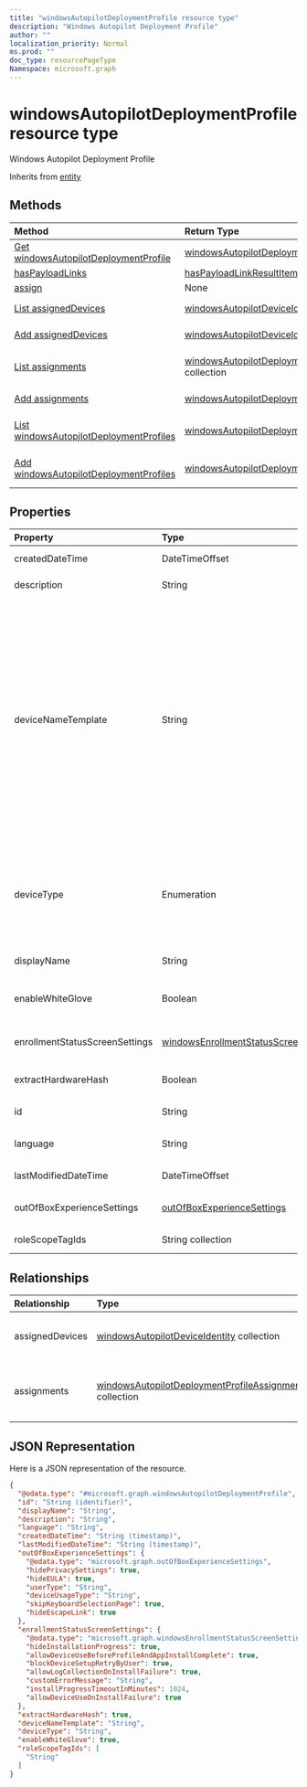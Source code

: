 ```yaml
---
title: "windowsAutopilotDeploymentProfile resource type"
description: "Windows Autopilot Deployment Profile"
author: ""
localization_priority: Normal
ms.prod: ""
doc_type: resourcePageType
Namespace: microsoft.graph
---
```



# windowsAutopilotDeploymentProfile resource type

Windows Autopilot Deployment Profile


Inherits from [entity](../resources/entity.md)

## Methods
|Method|Return Type|Description|
|:---|:---|:---|
|[Get windowsAutopilotDeploymentProfile](../api/windowsautopilotdeploymentprofile-get.md)|[windowsAutopilotDeploymentProfile](../resources/windowsAutopilotDeploymentProfile.md)|Read properties and relationships of the [windowsAutopilotDeploymentProfile](../resources/windowsautopilotdeploymentprofile.md) object.|
|[hasPayloadLinks](../api/windowsautopilotdeploymentprofile-haspayloadlinks.md)|[hasPayloadLinkResultItem](../resources/hasPayloadLinkResultItem.md) collection||
|[assign](../api/windowsautopilotdeploymentprofile-assign.md)|None||
|[List assignedDevices](../api/windowsautopilotdeploymentprofile-list-assigneddevices.md)|[windowsAutopilotDeviceIdentity](../resources/windowsAutopilotDeviceIdentity.md) collection|Get the windowsAutopilotDeviceIdentities from the assignedDevices navigation property.|
|[Add assignedDevices](../api/windowsautopilotdeploymentprofile-post-assigneddevices.md)|[windowsAutopilotDeviceIdentity](../resources/windowsAutopilotDeviceIdentity.md)|Add assignedDevices by posting to the assignedDevices collection.|
|[List assignments](../api/windowsautopilotdeploymentprofile-list-assignments.md)|[windowsAutopilotDeploymentProfileAssignment](../resources/windowsAutopilotDeploymentProfileAssignment.md) collection|Get the windowsAutopilotDeploymentProfileAssignments from the assignments navigation property.|
|[Add assignments](../api/windowsautopilotdeploymentprofile-post-assignments.md)|[windowsAutopilotDeploymentProfileAssignment](../resources/windowsAutopilotDeploymentProfileAssignment.md)|Add assignments by posting to the assignments collection.|
|[List windowsAutopilotDeploymentProfiles](../api/intune-devices-devicemanagement-list-windowsautopilotdeploymentprofiles.md)|[windowsAutopilotDeploymentProfile](../resources/windowsAutopilotDeploymentProfile.md) collection|Get the windowsAutopilotDeploymentProfiles from the windowsAutopilotDeploymentProfiles navigation property.|
|[Add windowsAutopilotDeploymentProfiles](../api/intune-devices-devicemanagement-post-windowsautopilotdeploymentprofiles.md)|[windowsAutopilotDeploymentProfile](../resources/windowsAutopilotDeploymentProfile.md)|Add windowsAutopilotDeploymentProfiles by posting to the windowsAutopilotDeploymentProfiles collection.|

## Properties
|Property|Type|Description|
|:---|:---|:---|
|createdDateTime|DateTimeOffset|Profile creation time|
|description|String|Description of the profile|
|deviceNameTemplate|String|The template used to name the AutoPilot Device. This can be a custom text and can also contain either the serial number of the device, or a randomly generated number. The total length of the text generated by the template can be no more than 15 characters.|
|deviceType|Enumeration|The AutoPilot device type that this profile is applicable to. Possible values are: `windowsPc`, `surfaceHub2`.|
|displayName|String|Name of the profile|
|enableWhiteGlove|Boolean|Enable Autopilot White Glove for the profile.|
|enrollmentStatusScreenSettings|[windowsEnrollmentStatusScreenSettings](../resources/windowsEnrollmentStatusScreenSettings.md)|Enrollment status screen setting|
|extractHardwareHash|Boolean|HardwareHash Extraction for the profile|
|id|String| Inherited from [entity](../resources/entity.md)|
|language|String|Language configured on the device|
|lastModifiedDateTime|DateTimeOffset|Profile last modified time|
|outOfBoxExperienceSettings|[outOfBoxExperienceSettings](../resources/outOfBoxExperienceSettings.md)|Out of box experience setting|
|roleScopeTagIds|String collection|Scope tags for the profile.|

## Relationships
|Relationship|Type|Description|
|:---|:---|:---|
|assignedDevices|[windowsAutopilotDeviceIdentity](../resources/windowsAutopilotDeviceIdentity.md) collection|The list of assigned devices for the profile.|
|assignments|[windowsAutopilotDeploymentProfileAssignment](../resources/windowsAutopilotDeploymentProfileAssignment.md) collection|The list of group assignments for the profile.|

## JSON Representation
Here is a JSON representation of the resource.
<!-- {
  "blockType": "resource",
  "keyProperty": "id",
  "@odata.type": "microsoft.graph.windowsAutopilotDeploymentProfile",
  "baseType": "microsoft.graph.entity",
  "openType": false
}
-->
``` json
{
  "@odata.type": "#microsoft.graph.windowsAutopilotDeploymentProfile",
  "id": "String (identifier)",
  "displayName": "String",
  "description": "String",
  "language": "String",
  "createdDateTime": "String (timestamp)",
  "lastModifiedDateTime": "String (timestamp)",
  "outOfBoxExperienceSettings": {
    "@odata.type": "microsoft.graph.outOfBoxExperienceSettings",
    "hidePrivacySettings": true,
    "hideEULA": true,
    "userType": "String",
    "deviceUsageType": "String",
    "skipKeyboardSelectionPage": true,
    "hideEscapeLink": true
  },
  "enrollmentStatusScreenSettings": {
    "@odata.type": "microsoft.graph.windowsEnrollmentStatusScreenSettings",
    "hideInstallationProgress": true,
    "allowDeviceUseBeforeProfileAndAppInstallComplete": true,
    "blockDeviceSetupRetryByUser": true,
    "allowLogCollectionOnInstallFailure": true,
    "customErrorMessage": "String",
    "installProgressTimeoutInMinutes": 1024,
    "allowDeviceUseOnInstallFailure": true
  },
  "extractHardwareHash": true,
  "deviceNameTemplate": "String",
  "deviceType": "String",
  "enableWhiteGlove": true,
  "roleScopeTagIds": [
    "String"
  ]
}
```

